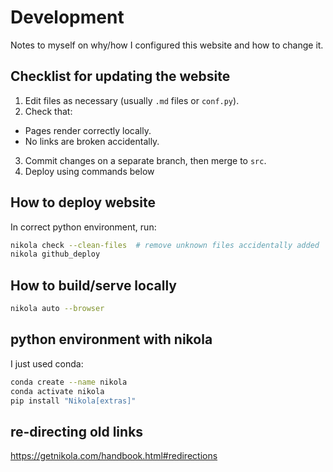 # Development

Notes to myself on why/how I configured this website
and how to change it.

## Checklist for updating the website

1. Edit files as necessary (usually `.md` files or `conf.py`).
2. Check that:
  - Pages render correctly locally.
  - No links are broken accidentally.
3. Commit changes on a separate branch, then merge to `src`.
4. Deploy using commands below

## How to deploy website

In correct python environment, run:

```bash
nikola check --clean-files  # remove unknown files accidentally added
nikola github_deploy
```

## How to build/serve locally

```bash
nikola auto --browser
```

## python environment with nikola

I just used conda:

```bash
conda create --name nikola
conda activate nikola
pip install "Nikola[extras]"
```

## re-directing old links

<https://getnikola.com/handbook.html#redirections>
